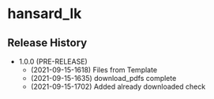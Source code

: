 # hansard_lk

## Release History

* 1.0.0 (PRE-RELEASE)
  *  (2021-09-15-1618) Files from Template
  *  (2021-09-15-1635) download_pdfs complete
  *  (2021-09-15-1702) Added already downloaded check
